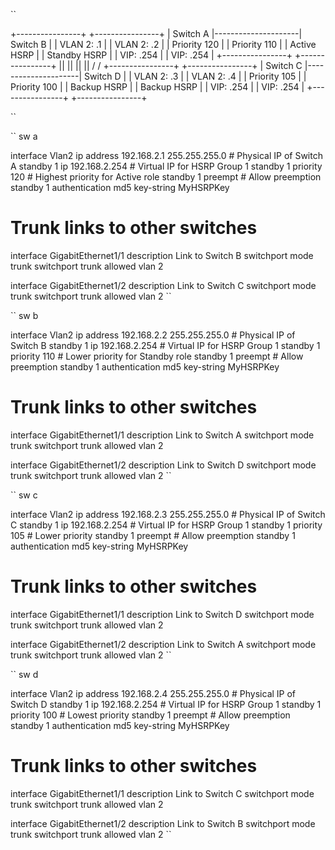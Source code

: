 ``

+----------------+                     +----------------+
|   Switch A     |---------------------|   Switch B     |
|  VLAN 2: .1    |                     |  VLAN 2: .2    |
|  Priority 120  |                     |  Priority 110  |
|  Active HSRP   |                     |  Standby HSRP  |
|  VIP: .254     |                     |  VIP: .254     |
+----------------+                     +----------------+
       ||                                     ||
       ||                                     ||
       \/                                     \/
+----------------+                     +----------------+
|   Switch C     |---------------------|   Switch D     |
|  VLAN 2: .3    |                     |  VLAN 2: .4    |
|  Priority 105  |                     |  Priority 100  |
|  Backup HSRP   |                     |  Backup HSRP   |
|  VIP: .254     |                     |  VIP: .254     |
+----------------+                     +----------------+

``

``
sw a

interface Vlan2
 ip address 192.168.2.1 255.255.255.0  # Physical IP of Switch A
 standby 1 ip 192.168.2.254           # Virtual IP for HSRP Group 1
 standby 1 priority 120               # Highest priority for Active role
 standby 1 preempt                    # Allow preemption
 standby 1 authentication md5 key-string MyHSRPKey

# Trunk links to other switches
interface GigabitEthernet1/1
 description Link to Switch B
 switchport mode trunk
 switchport trunk allowed vlan 2

interface GigabitEthernet1/2
 description Link to Switch C
 switchport mode trunk
 switchport trunk allowed vlan 2
``

``
sw b

interface Vlan2
 ip address 192.168.2.2 255.255.255.0  # Physical IP of Switch B
 standby 1 ip 192.168.2.254           # Virtual IP for HSRP Group 1
 standby 1 priority 110               # Lower priority for Standby role
 standby 1 preempt                    # Allow preemption
 standby 1 authentication md5 key-string MyHSRPKey

# Trunk links to other switches
interface GigabitEthernet1/1
 description Link to Switch A
 switchport mode trunk
 switchport trunk allowed vlan 2

interface GigabitEthernet1/2
 description Link to Switch D
 switchport mode trunk
 switchport trunk allowed vlan 2
``

``
sw c

interface Vlan2
 ip address 192.168.2.3 255.255.255.0  # Physical IP of Switch C
 standby 1 ip 192.168.2.254           # Virtual IP for HSRP Group 1
 standby 1 priority 105               # Lower priority
 standby 1 preempt                    # Allow preemption
 standby 1 authentication md5 key-string MyHSRPKey

# Trunk links to other switches
interface GigabitEthernet1/1
 description Link to Switch D
 switchport mode trunk
 switchport trunk allowed vlan 2

interface GigabitEthernet1/2
 description Link to Switch A
 switchport mode trunk
 switchport trunk allowed vlan 2
``

``
sw d

interface Vlan2
 ip address 192.168.2.4 255.255.255.0  # Physical IP of Switch D
 standby 1 ip 192.168.2.254           # Virtual IP for HSRP Group 1
 standby 1 priority 100               # Lowest priority
 standby 1 preempt                    # Allow preemption
 standby 1 authentication md5 key-string MyHSRPKey

# Trunk links to other switches
interface GigabitEthernet1/1
 description Link to Switch C
 switchport mode trunk
 switchport trunk allowed vlan 2

interface GigabitEthernet1/2
 description Link to Switch B
 switchport mode trunk
 switchport trunk allowed vlan 2
 ``
